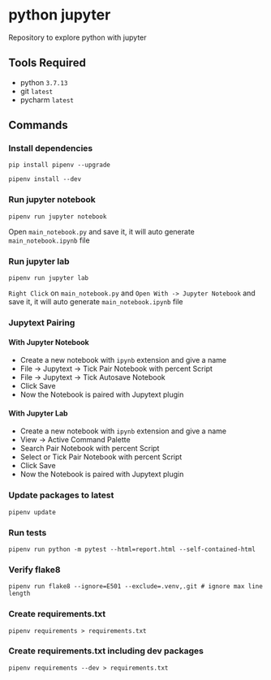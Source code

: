# python jupyter

Repository to explore python with jupyter 

## Tools Required

* python `3.7.13`
* git `latest`
* pycharm `latest`

## Commands

### Install dependencies

    pip install pipenv --upgrade

    pipenv install --dev

### Run jupyter notebook

    pipenv run jupyter notebook

Open `main_notebook.py` and save it, it will auto generate `main_notebook.ipynb` file

### Run jupyter lab

    pipenv run jupyter lab

`Right Click` on `main_notebook.py` and `Open With -> Jupyter Notebook` and save it, it will auto generate `main_notebook.ipynb` file

### Jupytext Pairing

#### With Jupyter Notebook

* Create a new notebook with `ipynb` extension and give a name
* File -> Jupytext -> Tick Pair Notebook with percent Script
* File -> Jupytext -> Tick Autosave Notebook
* Click Save
* Now the Notebook is paired with Jupytext plugin

#### With Jupyter Lab

* Create a new notebook with `ipynb` extension and give a name
* View -> Active Command Palette
* Search Pair Notebook with percent Script
* Select or Tick Pair Notebook with percent Script
* Click Save
* Now the Notebook is paired with Jupytext plugin

### Update packages to latest

    pipenv update
    
### Run tests

    pipenv run python -m pytest --html=report.html --self-contained-html
    
### Verify flake8

    pipenv run flake8 --ignore=E501 --exclude=.venv,.git # ignore max line length
    
### Create requirements.txt

    pipenv requirements > requirements.txt 

### Create requirements.txt including dev packages

    pipenv requirements --dev > requirements.txt
